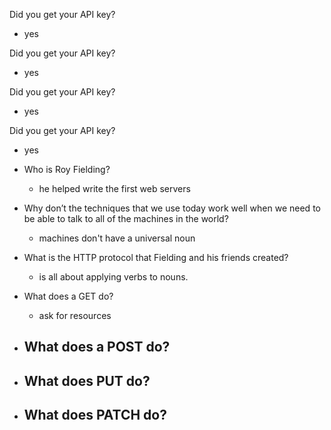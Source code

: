 Did you get your API key?
- yes

Did you get your API key?
- yes

Did you get your API key?
- yes

Did you get your API key?
- yes

- Who is Roy Fielding?
  - he helped write the first web servers
- Why don’t the techniques that we use today work well when we need to be able to talk to all of the machines in the world?
  - machines don't have a universal noun
- What is the HTTP protocol that Fielding and his friends created?
  - is all about applying verbs to nouns.
- What does a GET do?
  - ask for resources
- What does a POST do?
  - 
- What does PUT do?
  - 
- What does PATCH do?
  - 
